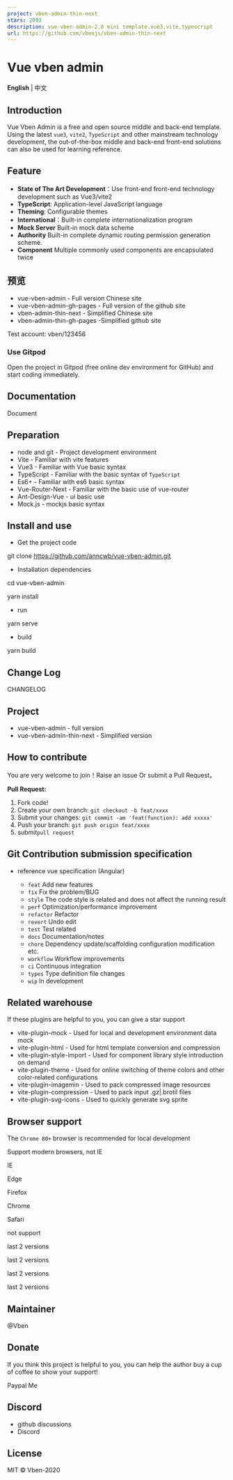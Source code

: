 ```yaml
---
project: vben-admin-thin-next
stars: 2083
description: vue-vben-admin-2.0 mini template.vue3,vite,typescript
url: https://github.com/vbenjs/vben-admin-thin-next
---
```


  
  

Vue vben admin
==============

**English** | 中文

Introduction
------------

Vue Vben Admin is a free and open source middle and back-end template. Using the latest `vue3`, `vite2`, `TypeScript` and other mainstream technology development, the out-of-the-box middle and back-end front-end solutions can also be used for learning reference.

Feature
-------

-   **State of The Art Development**：Use front-end front-end technology development such as Vue3/vite2
-   **TypeScript**: Application-level JavaScript language
-   **Theming**: Configurable themes
-   **International**：Built-in complete internationalization program
-   **Mock Server** Built-in mock data scheme
-   **Authority** Built-in complete dynamic routing permission generation scheme.
-   **Component** Multiple commonly used components are encapsulated twice

预览
--

-   vue-vben-admin - Full version Chinese site
-   vue-vben-admin-gh-pages - Full version of the github site
-   vben-admin-thin-next - Simplified Chinese site
-   vben-admin-thin-gh-pages -Simplified github site

Test account: vben/123456

### Use Gitpod

Open the project in Gitpod (free online dev environment for GitHub) and start coding immediately.

Documentation
-------------

Document

Preparation
-----------

-   node and git - Project development environment
-   Vite - Familiar with vite features
-   Vue3 - Familiar with Vue basic syntax
-   TypeScript - Familiar with the basic syntax of `TypeScript`
-   Es6+ - Familiar with es6 basic syntax
-   Vue-Router-Next - Familiar with the basic use of vue-router
-   Ant-Design-Vue - ui basic use
-   Mock.js - mockjs basic syntax

Install and use
---------------

-   Get the project code

git clone https://github.com/anncwb/vue-vben-admin.git

-   Installation dependencies

cd vue-vben-admin

yarn install

-   run

yarn serve

-   build

yarn build

Change Log
----------

CHANGELOG

Project
-------

-   vue-vben-admin - full version
-   vue-vben-admin-thin-next - Simplified version

How to contribute
-----------------

You are very welcome to join！Raise an issue Or submit a Pull Request。

**Pull Request:**

1.  Fork code!
2.  Create your own branch: `git checkout -b feat/xxxx`
3.  Submit your changes: `git commit -am 'feat(function): add xxxxx'`
4.  Push your branch: `git push origin feat/xxxx`
5.  submit`pull request`

Git Contribution submission specification
-----------------------------------------

-   reference vue specification (Angular)
    
    -   `feat` Add new features
    -   `fix` Fix the problem/BUG
    -   `style` The code style is related and does not affect the running result
    -   `perf` Optimization/performance improvement
    -   `refactor` Refactor
    -   `revert` Undo edit
    -   `test` Test related
    -   `docs` Documentation/notes
    -   `chore` Dependency update/scaffolding configuration modification etc.
    -   `workflow` Workflow improvements
    -   `ci` Continuous integration
    -   `types` Type definition file changes
    -   `wip` In development

Related warehouse
-----------------

If these plugins are helpful to you, you can give a star support

-   vite-plugin-mock - Used for local and development environment data mock
-   vite-plugin-html - Used for html template conversion and compression
-   vite-plugin-style-import - Used for component library style introduction on demand
-   vite-plugin-theme - Used for online switching of theme colors and other color-related configurations
-   vite-plugin-imagemin - Used to pack compressed image resources
-   vite-plugin-compression - Used to pack input .gz|.brotil files
-   vite-plugin-svg-icons - Used to quickly generate svg sprite

Browser support
---------------

The `Chrome 80+` browser is recommended for local development

Support modern browsers, not IE

  
IE

  
Edge

  
Firefox

  
Chrome

  
Safari

not support

last 2 versions

last 2 versions

last 2 versions

last 2 versions

Maintainer
----------

@Vben

Donate
------

If you think this project is helpful to you, you can help the author buy a cup of coffee to show your support!

Paypal Me

Discord
-------

-   github discussions
-   Discord

License
-------

MIT © Vben-2020
